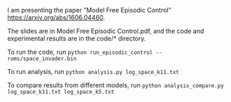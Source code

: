 I am presenting the paper "Model Free Episodic Control" https://arxiv.org/abs/1606.04460. 

The slides are in Model Free Episodic Control.pdf, and the code and experimental results are in the code/* directory.

To run the code, run `python run_episodic_control --roms/space_invader.bin`

To run analysis, run `python analysis.py log_space_k11.txt`

To compare results from different models, run `python analysis_compare.py log_space_k11.txt log_space_k5.txt`
